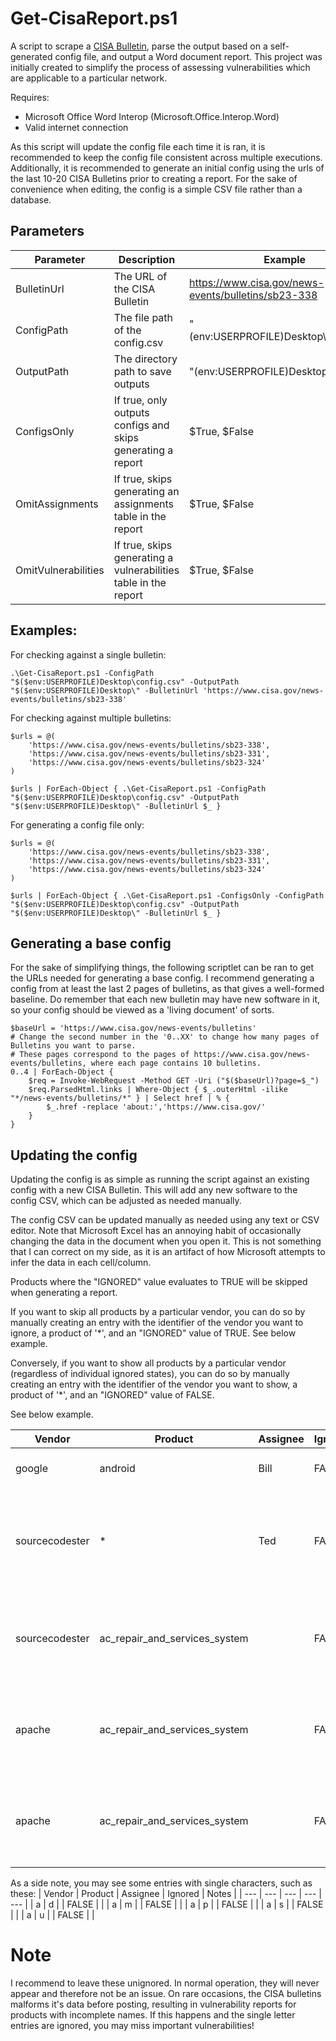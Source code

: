 # Get-CisaReport.ps1
A script to scrape a [CISA Bulletin](https://www.cisa.gov/news-events/bulletins), parse the output based on a self-generated config file, and output a Word document report. This project was initially created to simplify the process of assessing vulnerabilities which are applicable to a particular network.

Requires:
- Microsoft Office Word Interop (Microsoft.Office.Interop.Word)
- Valid internet connection

As this script will update the config file each time it is ran, it is recommended to keep the config file consistent across multiple executions. Additionally, it is recommended to generate an initial config using the urls of the last 10-20 CISA Bulletins prior to creating a report. For the sake of convenience when editing, the config is a simple CSV file rather than a database.

## Parameters
| Parameter           	| Description                                                     	| Example                                             	|
|---------------------	|-----------------------------------------------------------------	|-----------------------------------------------------	|
| BulletinUrl         	| The URL of the CISA Bulletin                                    	| https://www.cisa.gov/news-events/bulletins/sb23-338 	|
| ConfigPath          	| The file path of the config.csv                                 	| "$($env:USERPROFILE)Desktop\config.csv"             	|
| OutputPath          	| The directory path to save outputs                              	| "$($env:USERPROFILE)Desktop\"                       	|
| ConfigsOnly         	| If true, only outputs configs and skips generating a report     	| $True, $False                                       	|
| OmitAssignments     	| If true, skips generating an assignments table in the report    	| $True, $False                                       	|
| OmitVulnerabilities 	| If true, skips generating a vulnerabilities table in the report 	| $True, $False                                       	|

## Examples:
For checking against a single bulletin:
```
.\Get-CisaReport.ps1 -ConfigPath "$($env:USERPROFILE)Desktop\config.csv" -OutputPath "$($env:USERPROFILE)Desktop\" -BulletinUrl 'https://www.cisa.gov/news-events/bulletins/sb23-338'
```

For checking against multiple bulletins:
```
$urls = @(
    'https://www.cisa.gov/news-events/bulletins/sb23-338',
    'https://www.cisa.gov/news-events/bulletins/sb23-331',
    'https://www.cisa.gov/news-events/bulletins/sb23-324'
)

$urls | ForEach-Object { .\Get-CisaReport.ps1 -ConfigPath "$($env:USERPROFILE)Desktop\config.csv" -OutputPath "$($env:USERPROFILE)Desktop\" -BulletinUrl $_ }
```

For generating a config file only:
```
$urls = @(
    'https://www.cisa.gov/news-events/bulletins/sb23-338',
    'https://www.cisa.gov/news-events/bulletins/sb23-331',
    'https://www.cisa.gov/news-events/bulletins/sb23-324'
)

$urls | ForEach-Object { .\Get-CisaReport.ps1 -ConfigsOnly -ConfigPath "$($env:USERPROFILE)Desktop\config.csv" -OutputPath "$($env:USERPROFILE)Desktop\" -BulletinUrl $_ }
```

## Generating a base config
For the sake of simplifying things, the following scriptlet can be ran to get the URLs needed for generating a base config. I recommend generating a config from at least the last 2 pages of bulletins, as that gives a well-formed baseline. Do remember that each new bulletin may have new software in it, so your config should be viewed as a 'living document' of sorts.
```
$baseUrl = 'https://www.cisa.gov/news-events/bulletins'
# Change the second number in the '0..XX' to change how many pages of Bulletins you want to parse. 
# These pages correspond to the pages of https://www.cisa.gov/news-events/bulletins, where each page contains 10 bulletins.
0..4 | ForEach-Object {
    $req = Invoke-WebRequest -Method GET -Uri ("$($baseUrl)?page=$_")
    $req.ParsedHtml.links | Where-Object { $_.outerHtml -ilike "*/news-events/bulletins/*" } | Select href | % {
        $_.href -replace 'about:','https://www.cisa.gov/'
    }
}
```

## Updating the config
Updating the config is as simple as running the script against an existing config with a new CISA Bulletin. This will add any new software to the config CSV, which can be adjusted as needed manually.

The config CSV can be updated manually as needed using any text or CSV editor. Note that Microsoft Excel has an annoying habit of occasionally changing the data in the document when you open it. This is not something that I can correct on my side, as it is an artifact of how Microsoft attempts to infer the data in each cell/column.

Products where the "IGNORED" value evaluates to TRUE will be skipped when generating a report. 

If you want to skip all products by a particular vendor, you can do so by manually creating an entry with the identifier of the vendor you want to ignore, a product of '*', and an "IGNORED" value of TRUE. See below example.

Conversely, if you want to show all products by a particular vendor (regardless of individual ignored states), you can do so by manually creating an entry with the identifier of the vendor you want to show, a product of '*', and an "IGNORED" value of FALSE. 

See below example.

| Vendor            | Product                       | Assignee  | Ignored   | Notes                                                         |
|------------------ | ----------------------------- |---------- | --------- | ------------------------------------------------------------- |
| google            | android                       | Bill      | FALSE     | This will show on reports                                     |
| sourcecodester    | *                             | Ted       | FALSE     | Will not show, due to the wildcard. Asignee doesn't matter.   |
| sourcecodester    | ac_repair_and_services_system |           | FALSE     | Will not show, due to the wildcard ignore above.              |
| apache    | ac_repair_and_services_system |           | FALSE     | Will not show, due to the wildcard ignore above.              |
| apache    | ac_repair_and_services_system |           | FALSE     | Will not show, due to the wildcard ignore above.              |


As a side note, you may see some entries with single characters, such as these:
| Vendor | Product | Assignee | Ignored | Notes |
| --- | --- | --- | --- | --- |
| a | d |  | FALSE |  |
| a | m |  | FALSE |  |
| a | p |  | FALSE |  |
| a | s |  | FALSE |  |
| a | u |  | FALSE |  |

# Note
I recommend to leave these unignored. In normal operation, they will never appear and therefore not be an issue. On rare occasions, the CISA bulletins malforms it's data before posting, resulting in vulnerability reports for products with incomplete names. If this happens and the single letter entries are ignored, you may miss important vulnerabilities!
